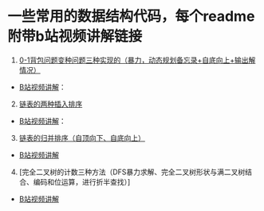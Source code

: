 # 一些常用的数据结构代码，每个readme附带b站视频讲解链接

1. [0-1背包问题变种问题三种实现的（暴力，动态规划备忘录+自底向上+输出解情况）](https://github.com/AmberHan/CodeEveryDay/tree/main/0-1bagproblem)

- [B站视频讲解](https://www.bilibili.com/video/BV1zK4y1Z74c/)：

2. [链表的两种插入排序](https://github.com/AmberHan/CodeEveryDay/tree/main/Insert-sort-list)  

- [B站视频讲解](https://www.bilibili.com/video/BV1ca411w7bG/)：

3. [链表的归并排序（自顶向下、自底向上）](https://github.com/AmberHan/CodeEveryDay/tree/main/merge-sort-list)

- [B站视频讲解](https://www.bilibili.com/video/BV1DD4y1Q7G3/)

4. [完全二叉树的计数三种方法（DFS暴力求解、完全二叉树形状与满二叉树结合、编码和位运算，进行折半查找）]

- [B站视频讲解](https://www.bilibili.com/video/BV1DD4y1Q7G3/)
